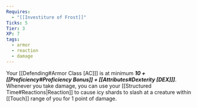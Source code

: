 ```yaml
---
Requires:
  - "[[Investiture of Frost]]"
Ticks: 5
Tier: 3
XP: 7
tags:
  - armor
  - reaction
  - damage
---
```

Your [[Defending#Armor Class [AC]]] is at minimum ***10 + [[Proficiency#Proficiency Bonus]] + [[Attributes#Dexterity [DEX]]]***. Whenever you take damage, you can use your [[Structured Time#Reactions|Reaction]] to cause icy shards to slash at a creature within [[Touch]] range of you for 1 point of damage.